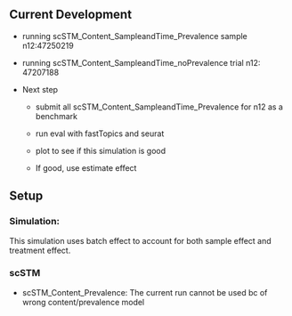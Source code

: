 ## Current Development

-   running scSTM_Content_SampleandTime_Prevalence sample n12:47250219

-   running scSTM_Content_SampleandTime_noPrevalence trial n12: 47207188

-   Next step

    -   submit all scSTM_Content_SampleandTime_Prevalence for n12 as a benchmark

    -   run eval with fastTopics and seurat

    -   plot to see if this simulation is good

    -   If good, use estimate effect

## Setup

### Simulation:

This simulation uses batch effect to account for both sample effect and treatment effect.

### scSTM

-   scSTM_Content_Prevalence: The current run cannot be used bc of wrong content/prevalence model
